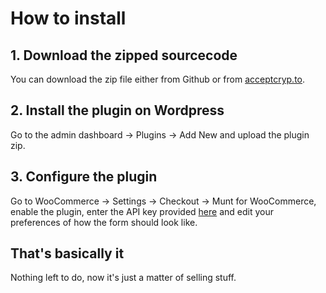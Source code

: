 # How to install
## 1. Download the zipped sourcecode
You can download the zip file either from Github or from [acceptcryp.to](https://acceptcryp.to/storage/acceptcrypto.zip).
## 2. Install the plugin on Wordpress
Go to the admin dashboard -> Plugins -> Add New and upload the plugin zip. 
## 3. Configure the plugin
Go to WooCommerce -> Settings -> Checkout -> Munt for WooCommerce, enable the plugin, enter the API key provided [here](https://acceptcryp.to/dashboard/account) and edit your preferences of how the form should look like.
## That's basically it
Nothing left to do, now it's just a matter of selling stuff.
